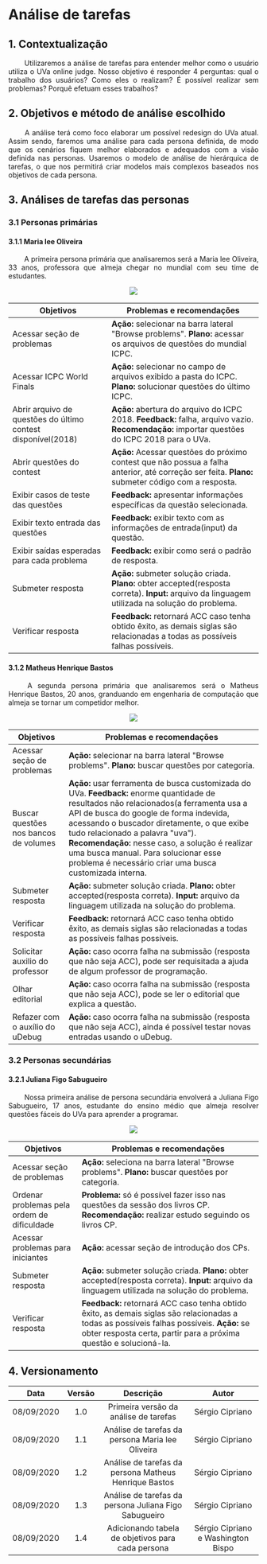 # Análise de tarefas

## 1. Contextualização

<p align="justify"> &emsp;&emsp; Utilizaremos a análise de tarefas para entender melhor como o usuário utiliza o UVa online judge. Nosso objetivo é responder 4 perguntas: qual o trabalho dos usuários? Como eles o realizam? É possível realizar sem problemas? Porquê efetuam esses trabalhos?</p>

## 2. Objetivos e método de análise escolhido

<p align="justify"> &emsp;&emsp; A análise terá como foco elaborar um possível redesign do UVa atual. Assim sendo, faremos uma análise para cada persona definida, de modo que os cenários fiquem melhor elaborados e adequados com a visão definida nas personas. Usaremos o modelo de análise de hierárquica de tarefas, o que nos permitirá criar modelos mais complexos baseados nos objetivos de cada persona.</p>

## 3. Análises de tarefas das personas

### 3.1 Personas primárias

#### 3.1.1 Maria lee Oliveira

<p align="justify"> &emsp;&emsp; A primeira persona primária que analisaremos será a Maria lee Oliveira, 33 anos, professora que almeja chegar no mundial com seu time de estudantes.</p>

<p align="center">
  <img src="../../assets/analise_tarefas/Maria_Lee_Oliveira.jpeg">
</p>

| Objetivos | Problemas e recomendações |
|---------|--------------------|
| Acessar seção de problemas | **Ação:** selecionar na barra lateral "Browse problems". **Plano:** acessar os arquivos de questões do mundial ICPC. |
| Acessar ICPC World Finals | **Ação:** selecionar no campo de arquivos exibido a pasta do ICPC. **Plano:** solucionar questões do último ICPC. |
| Abrir arquivo de questões do último contest disponível(2018) | **Ação:** abertura do arquivo do ICPC 2018. **Feedback:** falha, arquivo vazio. **Recomendação:** importar questões do ICPC 2018 para o UVa. |
| Abrir questões do contest | **Ação:** Acessar questões do próximo contest que não possua a falha anterior, até correção ser feita. **Plano:** submeter código com a resposta. |
| Exibir casos de teste das questões | **Feedback:** apresentar informações específicas da questão selecionada. |
| Exibir texto entrada das questões | **Feedback:** exibir texto com as informações de entrada(input) da questão. |
| Exibir saídas esperadas para cada problema | **Feedback:** exibir como será o padrão de resposta. |
| Submeter resposta | **Ação:** submeter solução criada. **Plano:** obter accepted(resposta correta). **Input:** arquivo da linguagem utilizada na solução do problema. |
| Verificar resposta | **Feedback:** retornará ACC caso tenha obtido êxito, as demais siglas são relacionadas a todas as possíveis falhas possíveis. |

#### 3.1.2 Matheus Henrique Bastos

<p align="justify"> &emsp;&emsp; A segunda persona primária que analisaremos será o Matheus Henrique Bastos, 20 anos, granduando em engenharia de computação que almeja se tornar um competidor melhor.</p>

<p align="center">
  <img src="../../assets/analise_tarefas/Matheus_Henrique_Bastos.jpeg">
</p>

| Objetivos | Problemas e recomendações |
| ----------| ------------------------- |
| Acessar seção de problemas | **Ação:** selecionar na barra lateral "Browse problems". **Plano:** buscar questões por categoria. |
| Buscar questões nos bancos de volumes | **Ação:** usar ferramenta de busca customizada do UVa. **Feedback:** enorme quantidade de resultados não relacionados(a ferramenta usa a API de busca do google de forma indevida, acessando o buscador diretamente, o que exibe tudo relacionado a palavra "uva"). **Recomendação:** nesse caso, a solução é realizar uma busca manual. Para solucionar esse problema é necessário criar uma busca customizada interna. |
| Submeter resposta | **Ação:** submeter solução criada. **Plano:** obter accepted(resposta correta). **Input:** arquivo da linguagem utilizada na solução do problema. |
| Verificar resposta | **Feedback:** retornará ACC caso tenha obtido êxito, as demais siglas são relacionadas a todas as possíveis falhas possíveis. |
| Solicitar auxilio do professor | **Ação:** caso ocorra falha na submissão (resposta que não seja ACC), pode ser requisitada a ajuda de algum professor de programação. |
| Olhar editorial | **Ação:** caso ocorra falha na submissão (resposta que não seja ACC), pode se ler o editorial que explica a questão. |
| Refazer com o auxílio do uDebug | **Ação:** caso ocorra falha na submissão (resposta que não seja ACC), ainda é possível testar novas entradas usando o uDebug. |

### 3.2 Personas secundárias

#### 3.2.1 Juliana Figo Sabugueiro

<p align="justify"> &emsp;&emsp; Nossa primeira análise de persona secundária envolverá a Juliana Figo Sabugueiro, 17 anos, estudante do ensino médio que almeja resolver questões fáceis do UVa para aprender a programar.</p>

<p align="center">
  <img src="../../assets/analise_tarefas/Juliana_Figo_Sabugueiro.jpeg">
</p>

| Objetivos | Problemas e recomendações |
|---------|--------------------|
| Acessar seção de problemas | **Ação:** seleciona na barra lateral "Browse problems". **Plano:** buscar questões por categoria. |
| Ordenar problemas pela ordem de dificuldade | **Problema:** só é possível fazer isso nas questões da sessão dos livros CP. **Recomendação:** realizar estudo seguindo os livros CP. |
| Acessar problemas para iniciantes | **Ação:** acessar seção de introdução dos CPs. |
| Submeter resposta | **Ação:** submeter solução criada. **Plano:** obter accepted(resposta correta). **Input:** arquivo da linguagem utilizada na solução do problema. |
| Verificar resposta | **Feedback:** retornará ACC caso tenha obtido êxito, as demais siglas são relacionadas a todas as possíveis falhas possíveis. **Ação:** se obter resposta certa, partir para a próxima questão e solucioná-la. |

## 4. Versionamento

|Data|Versão|Descrição|Autor|
|:-:|:-:|:-:|:-:|
|08/09/2020|1.0|Primeira versão da análise de tarefas|Sérgio Cipriano|
|08/09/2020|1.1|Análise de tarefas da persona Maria lee Oliveira|Sérgio Cipriano|
|08/09/2020|1.2|Análise de tarefas da persona Matheus Henrique Bastos|Sérgio Cipriano|
|08/09/2020|1.3|Análise de tarefas da persona Juliana Figo Sabugueiro|Sérgio Cipriano|
|08/09/2020|1.4|Adicionando tabela de objetivos para cada persona|Sérgio Cipriano e Washington Bispo|
